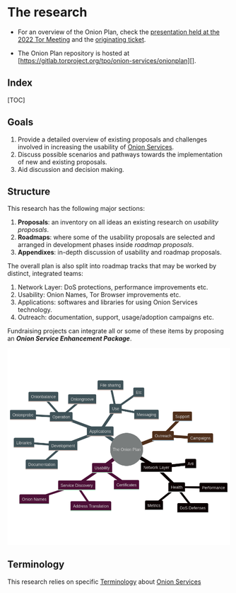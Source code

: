 # The research

* For an overview of the Onion Plan, check the [presentation held at the 2022 Tor
  Meeting][] and the [originating ticket][].

* The Onion Plan repository is hosted at [https://gitlab.torproject.org/tpo/onion-services/onionplan][].

[presentation held at the 2022 Tor Meeting]: https://gitlab.torproject.org/tpo/team/-/wikis/202209MeetingOnionPlan
[originating ticket]: https://gitlab.torproject.org/tpo/onion-services/onion-support/-/issues/135
[https://gitlab.torproject.org/tpo/onion-services/onionplan]: https://gitlab.torproject.org/tpo/onion-services/onionplan

## Index

[TOC]

## Goals

1. Provide a detailed overview of existing proposals and challenges involved in
   increasing the usability of [Onion Services][].
2. Discuss possible scenarios and pathways towards the implementation of
   new and existing proposals.
3. Aid discussion and decision making.

[Onion Services]: https://community.torproject.org/onion-services/

## Structure

This research has the following major sections:

1. **Proposals**: an inventory on all ideas an existing research on _usability
   proposals_.
2. **Roadmaps**: where some of the usability proposals are selected and arranged in
   development phases inside _roadmap proposals_.
3. **Appendixes**: in-depth discussion of usability and roadmap proposals.

The overall plan is also split into roadmap tracks that may be worked by
distinct, integrated teams:

1. Network Layer: DoS protections, performance improvements etc.
2. Usability: Onion Names, Tor Browser improvements etc.
3. Applications: softwares and libraries for using Onion Services technology.
4. Outreach: documentation, support, usage/adoption campaigns etc.

Fundraising projects can integrate all or some of these items by proposing an
***Onion Service Enhancement Package***.

<!-- Not supported yet by Onion MkDocs -->
<!--
```mermaid
mindmap
  root((The Onion Plan))
    Network Layer
      Health
        DoS Defenses
        Performance
        Metrics
      Arti
    Usability
      Certificates
      Service Discovery
        Address Translation
        Onion Names
    Applications
      Development
        Libraries
        Documentation
      Operation
        Onionbalance
        Onionprobe
        Oniongroove
      Use
        Messaging
        File sharing
        Etc
    Outreach
      Campaigns
      Support
```
-->

![Mindmap](../assets/mindmap.png)

## Terminology

This research relies on specific [Terminology][] about [Onion Services][]

[Terminology]: https://gitlab.torproject.org/tpo/onion-services/onion-support/-/wikis/Documentation/Terminology
